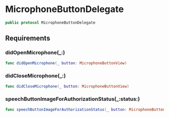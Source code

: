 # MicrophoneButtonDelegate

``` swift
public protocol MicrophoneButtonDelegate
```

## Requirements

### didOpenMicrophone(\_:​)

``` swift
func didOpenMicrophone(_ button: MicrophoneButtonView)
```

### didCloseMicrophone(\_:​)

``` swift
func didCloseMicrophone(_ button: MicrophoneButtonView)
```

### speechButtonImageForAuthorizationStatus(\_:​status:​)

``` swift
func speechButtonImageForAuthorizationStatus(_ button: MicrophoneButtonView, status: AVAuthorizationStatus) -> UIImage?
```
